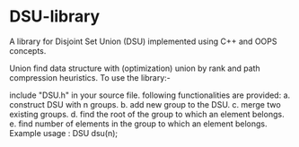 # DSU-library
A library for Disjoint Set Union (DSU) implemented using C++ and OOPS concepts. 

Union find data structure with (optimization) union by rank and path compression heuristics.
To use the library:-

include "DSU.h" in your source file.
following functionalities are provided:
a. construct DSU with n groups.
b. add new group to the DSU.
c. merge two existing groups.
d. find the root of the group to which an element belongs.
e. find number of elements in the group to which an element belongs.
Example usage : DSU dsu(n);
